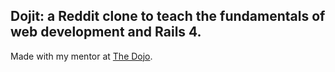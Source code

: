 ## Dojit: a Reddit clone to teach the fundamentals of web development and Rails 4.

Made with my mentor at [The Dojo](http://dojo.shinobidevs.com).
